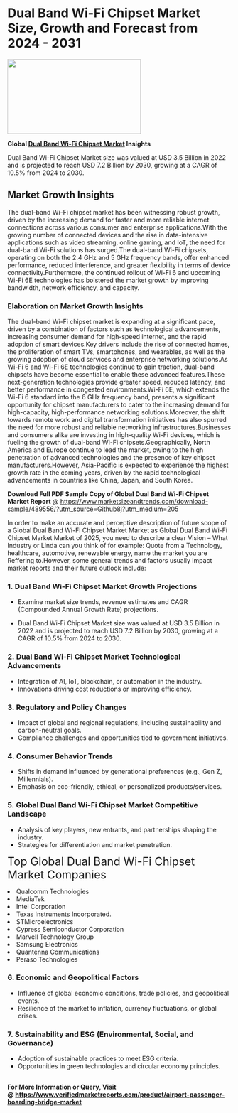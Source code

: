 <H1>Dual Band Wi-Fi Chipset Market Size, Growth and Forecast from 2024 - 2031</H1><img class="aligncenter size-medium wp-image-584254" src="https://thirdeyenews.in/wp-content/uploads/2024/09/Global-Market-Research-300x168.jpeg" alt="" width="300" height="168" /><p><strong>Global&nbsp;<a href="https://www.marketsizeandtrends.com/download-sample/489556/?utm_source=Github8j?utm_medium=205">Dual Band Wi-Fi Chipset Market</a> Insights</strong></p><p>Dual Band Wi-Fi Chipset Market size was valued at USD 3.5 Billion in 2022 and is projected to reach USD 7.2 Billion by 2030, growing at a CAGR of 10.5% from 2024 to 2030.</p><p><h2>Market Growth Insights</h2> The dual-band Wi-Fi chipset market has been witnessing robust growth, driven by the increasing demand for faster and more reliable internet connections across various consumer and enterprise applications.With the growing number of connected devices and the rise in data-intensive applications such as video streaming, online gaming, and IoT, the need for dual-band Wi-Fi solutions has surged.The dual-band Wi-Fi chipsets, operating on both the 2.4 GHz and 5 GHz frequency bands, offer enhanced performance, reduced interference, and greater flexibility in terms of device connectivity.Furthermore, the continued rollout of Wi-Fi 6 and upcoming Wi-Fi 6E technologies has bolstered the market growth by improving bandwidth, network efficiency, and capacity. <h3>Elaboration on Market Growth Insights</h3> The dual-band Wi-Fi chipset market is expanding at a significant pace, driven by a combination of factors such as technological advancements, increasing consumer demand for high-speed internet, and the rapid adoption of smart devices.Key drivers include the rise of connected homes, the proliferation of smart TVs, smartphones, and wearables, as well as the growing adoption of cloud services and enterprise networking solutions.As Wi-Fi 6 and Wi-Fi 6E technologies continue to gain traction, dual-band chipsets have become essential to enable these advanced features.These next-generation technologies provide greater speed, reduced latency, and better performance in congested environments.Wi-Fi 6E, which extends the Wi-Fi 6 standard into the 6 GHz frequency band, presents a significant opportunity for chipset manufacturers to cater to the increasing demand for high-capacity, high-performance networking solutions.Moreover, the shift towards remote work and digital transformation initiatives has also spurred the need for more robust and reliable networking infrastructures.Businesses and consumers alike are investing in high-quality Wi-Fi devices, which is fueling the growth of dual-band Wi-Fi chipsets.Geographically, North America and Europe continue to lead the market, owing to the high penetration of advanced technologies and the presence of key chipset manufacturers.However, Asia-Pacific is expected to experience the highest growth rate in the coming years, driven by the rapid technological advancements in countries like China, Japan, and South Korea.</p><p><span class=""><strong>Download Full PDF Sample Copy of Global Dual Band Wi-Fi Chipset Market Report</strong> @ <a href="https://www.marketsizeandtrends.com/download-sample/489556/?utm_source=Github8j?utm_medium=205" target="_blank">https://www.marketsizeandtrends.com/download-sample/489556/?utm_source=Github8j?utm_medium=205</a></span></p><p>In order to make an accurate and perceptive description of future scope of a Global&nbsp;Dual Band Wi-Fi Chipset Market Market as Global&nbsp;Dual Band Wi-Fi Chipset Market Market of 2025, you need to describe a clear Vision &ndash; What Industry or Linda can you think of for example: Quote from a Technology, healthcare, automotive, renewable energy, name the market you are Reffering to.However, some general trends and factors usually impact market reports and their future outlook include:</p><h3>1.&nbsp;<strong>Dual Band Wi-Fi Chipset Market Growth Projections</strong></h3><ul><li>Examine market size trends, revenue estimates and CAGR (Compounded Annual Growth Rate) projections.</li><li><p>Dual Band Wi-Fi Chipset Market size was valued at USD 3.5 Billion in 2022 and is projected to reach USD 7.2 Billion by 2030, growing at a CAGR of 10.5% from 2024 to 2030.</p></li></ul><h3>2.&nbsp;<strong>Dual Band Wi-Fi Chipset Market Technological Advancements</strong></h3><ul><li>Integration of AI, IoT, blockchain, or automation in the industry.</li><li>Innovations driving cost reductions or improving efficiency.</li></ul><h3>3.&nbsp;<strong>Regulatory and Policy Changes</strong></h3><ul><li>Impact of global and regional regulations, including sustainability and carbon-neutral goals.</li><li>Compliance challenges and opportunities tied to government initiatives.</li></ul><h3>4.&nbsp;<strong>Consumer Behavior Trends</strong></h3><ul><li>Shifts in demand influenced by generational preferences (e.g., Gen Z, Millennials).</li><li>Emphasis on eco-friendly, ethical, or personalized products/services.</li></ul><h3>5.&nbsp;<strong>Global Dual Band Wi-Fi Chipset Market Competitive Landscape</strong></h3><ul><li>Analysis of key players, new entrants, and partnerships shaping the industry.</li><li>Strategies for differentiation and market penetration.</li></ul><p data-pm-slice="1 1 []"><span style="color: inherit; font-family: inherit; font-size: 25px;">Top Global Dual Band Wi-Fi Chipset Market Companies</span></p><div class="" data-test-id=""><p><li>Qualcomm Technologies</li><li> MediaTek</li><li> Intel Corporation</li><li> Texas Instruments Incorporated.</li><li> STMicroelectronics</li><li> Cypress Semiconductor Corporation</li><li> Marvell Technology Group</li><li> Samsung Electronics</li><li> Quantenna Communications</li><li> Peraso Technologies</li></p></div><h3>6.&nbsp;<strong>Economic and Geopolitical Factors</strong></h3><ul><li>Influence of global economic conditions, trade policies, and geopolitical events.</li><li>Resilience of the market to inflation, currency fluctuations, or global crises.</li></ul><h3>7.&nbsp;<strong>Sustainability and ESG (Environmental, Social, and Governance)</strong></h3><ul><li>Adoption of sustainable practices to meet ESG criteria.</li><li>Opportunities in green technologies and circular economy principles.</li></ul><h2><strong style="font-size: 14px;">For More Information or Query, Visit @&nbsp;</strong><a style="background-color: #ffffff; font-size: 14px;" href="https://www.marketsizeandtrends.com/report/dual-band-wi-fi-chipset-market/" target="_blank">https://www.verifiedmarketreports.com/product/airport-passenger-boarding-bridge-market</a></h2>
